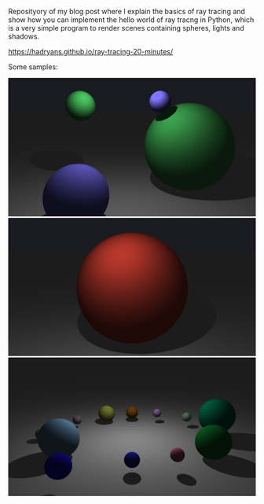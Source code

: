 Reposityory of my blog post where I explain the basics of ray tracing and show how you can implement the hello world of ray tracng in Python, which is a very simple program to render scenes containing spheres, lights and shadows.

https://hadryans.github.io/ray-tracing-20-minutes/

Some samples:

![0](/images/1.png?raw=true "1")
![1](/images/2.png?raw=true "2")
![2](/images/3.png?raw=true "3")